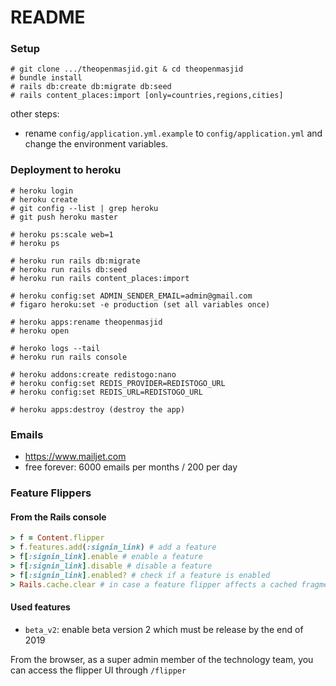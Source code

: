 # README

### Setup

```
# git clone .../theopenmasjid.git & cd theopenmasjid
# bundle install
# rails db:create db:migrate db:seed
# rails content_places:import [only=countries,regions,cities]
```

other steps:

- rename `config/application.yml.example` to `config/application.yml` and change the environment variables.

### Deployment to heroku

```
# heroku login
# heroku create
# git config --list | grep heroku
# git push heroku master

# heroku ps:scale web=1
# heroku ps

# heroku run rails db:migrate
# heroku run rails db:seed
# heroku run rails content_places:import

# heroku config:set ADMIN_SENDER_EMAIL=admin@gmail.com
# figaro heroku:set -e production (set all variables once)

# heroku apps:rename theopenmasjid
# heroku open

# heroko logs --tail
# heroku run rails console

# heroku addons:create redistogo:nano
# heroku config:set REDIS_PROVIDER=REDISTOGO_URL
# heroku config:set REDIS_URL=REDISTOGO_URL

# heroku apps:destroy (destroy the app)
```

### Emails

- https://www.mailjet.com
- free forever: 6000 emails per months / 200 per day


### Feature Flippers

#### From the Rails console

```ruby
> f = Content.flipper
> f.features.add(:signin_link) # add a feature
> f[:signin_link].enable # enable a feature
> f[:signin_link].disable # disable a feature
> f[:signin_link].enabled? # check if a feature is enabled
> Rails.cache.clear # in case a feature flipper affects a cached fragment
```

#### Used features

- `beta_v2`: enable beta version 2 which must be release by the end of 2019

From the browser, as a super admin member of the technology team, you can access the flipper UI through `/flipper`
